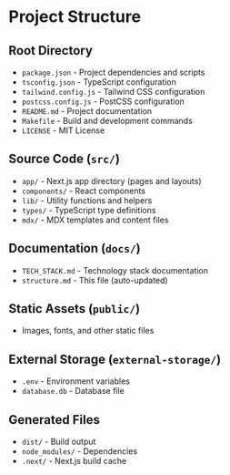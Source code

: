 # Project Structure

## Root Directory
- `package.json` - Project dependencies and scripts
- `tsconfig.json` - TypeScript configuration
- `tailwind.config.js` - Tailwind CSS configuration
- `postcss.config.js` - PostCSS configuration
- `README.md` - Project documentation
- `Makefile` - Build and development commands
- `LICENSE` - MIT License

## Source Code (`src/`)
- `app/` - Next.js app directory (pages and layouts)
- `components/` - React components
- `lib/` - Utility functions and helpers
- `types/` - TypeScript type definitions
- `mdx/` - MDX templates and content files

## Documentation (`docs/`)
- `TECH_STACK.md` - Technology stack documentation
- `structure.md` - This file (auto-updated)

## Static Assets (`public/`)
- Images, fonts, and other static files

## External Storage (`external-storage/`)
- `.env` - Environment variables
- `database.db` - Database file

## Generated Files
- `dist/` - Build output
- `node_modules/` - Dependencies
- `.next/` - Next.js build cache
